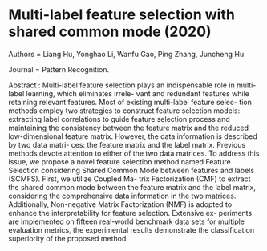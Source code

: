 # Multi-label feature selection with shared common mode (2020)

Authors = Liang Hu, Yonghao Li, Wanfu Gao, Ping Zhang, Juncheng Hu.

Journal = Pattern Recognition.

Abstract :
Multi-label feature selection plays an indispensable role in multi-label learning, which eliminates irrele- vant and redundant features while retaining relevant features. Most of existing multi-label feature selec- tion methods employ two strategies to construct feature selection models: extracting label correlations to guide feature selection process and maintaining the consistency between the feature matrix and the reduced low-dimensional feature matrix. However, the data information is described by two data matri- ces: the feature matrix and the label matrix. Previous methods devote attention to either of the two data matrices. To address this issue, we propose a novel feature selection method named Feature Selection considering Shared Common Mode between features and labels (SCMFS). First, we utilize Coupled Ma- trix Factorization (CMF) to extract the shared common mode between the feature matrix and the label matrix, considering the comprehensive data information in the two matrices. Additionally, Non-negative Matrix Factorization (NMF) is adopted to enhance the interpretability for feature selection. Extensive ex- periments are implemented on fifteen real-world benchmark data sets for multiple evaluation metrics, the experimental results demonstrate the classification superiority of the proposed method.
